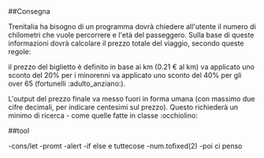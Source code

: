 ##Consegna

Trenitalia ha bisogno di un programma dovrà chiedere all'utente il numero di chilometri che vuole percorrere e l'età del passeggero.
Sulla base di queste informazioni dovrà calcolare il prezzo totale del viaggio, secondo queste regole:

il prezzo del biglietto è definito in base ai km (0.21 € al km)
va applicato uno sconto del 20% per i minorenni
va applicato uno sconto del 40% per gli over 65 (fortunelli :adulto_anziano:).

L'output del prezzo finale va messo fuori in forma umana (con massimo due cifre decimali, per indicare centesimi sul prezzo).
Questo richiederà un minimo di ricerca - come quelle fatte in classe :occhiolino:

##tool

-cons/let
-promt
-alert
-if else e tuttecose
-num.tofixed(2)
-poi ci penso

